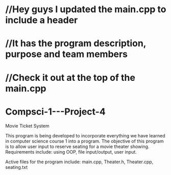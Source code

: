 
# //Hey guys I updated the main.cpp to include a header
# //It has the program description, purpose and team members
# //Check it out at the top of the main.cpp

# Compsci-1---Project-4

Movie Ticket System

This program  is being developed to incorporate everything we have learned in computer science course 1 into a program.
The objective of this program is to allow user input to reserve seating for a movie theater showing.
Requirements include: using OOP, file input/output, user input.

Active files for the program include: main.cpp, Theater.h, Theater.cpp, seating.txt
